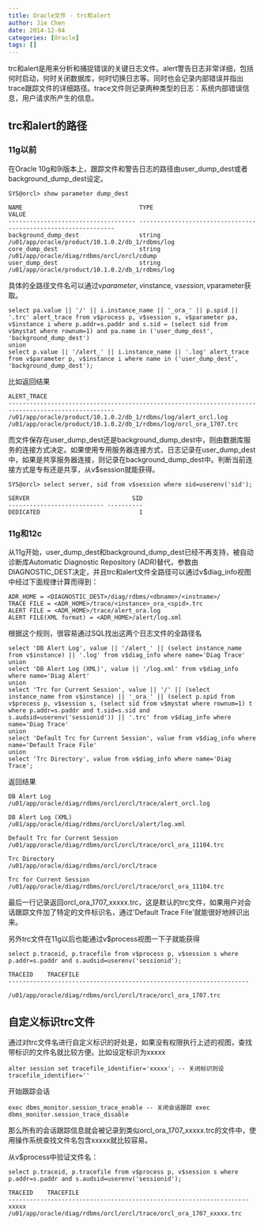 ```yaml
---
title: Oracle文件 - trc和alert
author: Jie Chen
date: 2014-12-04
categories: [Oracle]
tags: []
---
```


trc和alert是用来分析和捕捉错误的关键日志文件。alert警告日志非常详细，包括何时启动，何时关闭数据库，何时切换日志等。同时也会记录内部错误并指出trace跟踪文件的详细路径。trace文件则记录两种类型的日志：系统内部错误信息，用户请求所产生的信息。

## trc和alert的路径

### 11g以前

在Oracle 10g和9i版本上，跟踪文件和警告日志的路径由user_dump_dest或者background_dump_dest设定。

	SYS@orcl> show parameter dump_dest

	NAME                                 TYPE                            VALUE
	------------------------------------ ---------------------------------------------------------------
	background_dump_dest                 string                         /u01/app/oracle/product/10.1.0.2/db_1/rdbms/log
	core_dump_dest                       string                         /u01/app/oracle/diag/rdbms/orcl/orcl/cdump
	user_dump_dest                       string                         /u01/app/oracle/product/10.1.0.2/db_1/rdbms/log

具体的全路径文件名可以通过v$parameter, v$instance, v$session, v$parameter获取。

	select pa.value || '/' || i.instance_name || '_ora_' || p.spid || '.trc' alert_trace from v$process p, v$session s, v$parameter pa, v$instance i where p.addr=s.paddr and s.sid = (select sid from v$mystat where rownum=1) and pa.name in ('user_dump_dest', 'background_dump_dest')
	union
	select p.value || '/alert_' || i.instance_name || '.log' alert_trace from v$parameter p, v$instance i where name in ('user_dump_dest', 'background_dump_dest');


比如返回结果

	ALERT_TRACE
	----------------------------------------------------------------------------------------------------
	/u01/app/oracle/product/10.1.0.2/db_1/rdbms/log/alert_orcl.log
	/u01/app/oracle/product/10.1.0.2/db_1/rdbms/log/orcl_ora_1707.trc

而文件保存在user_dump_dest还是background_dump_dest中，则由数据库服务的连接方式决定。如果使用专用服务器连接方式，日志记录在user_dump_dest中，如果是共享服务器连接，则记录在background_dump_dest中。判断当前连接方式是专有还是共享，从v$session就能获得。

	SYS@orcl> select server, sid from v$session where sid=userenv('sid');

	SERVER                             SID
	--------------------------- ----------
	DEDICATED                            1

### 11g和12c

从11g开始，user_dump_dest和background_dump_dest已经不再支持，被自动诊断库Automatic Diagnostic Repository (ADR)替代，参数由DIAGNOSTIC_DEST决定，并且trc和alert文件全路径可以通过v$diag_info视图中经过下面规律计算而得到：

	ADR_HOME = <DIAGNOSTIC_DEST>/diag/rdbms/<dbname>/<instname>/
	TRACE FILE = <ADR_HOME>/trace/<instance>_ora_<spid>.trc
	ALERT FILE = <ADR_HOME>/trace/alert_ora.log
	ALERT FILE(XML format) = <ADR_HOME>/alert/log.xml

根据这个规则，很容易通过SQL找出这两个日志文件的全路径名

	select 'DB Alert Log', value || '/alert_' || (select instance_name from v$instance) || '.log' from v$diag_info where name='Diag Trace' 
	union
	select 'DB Alert Log (XML)', value || '/log.xml' from v$diag_info where name='Diag Alert' 
	union
	select 'Trc for Current Session', value || '/' || (select instance_name from v$instance) || '_ora_' || (select p.spid from v$process p, v$session s, (select sid from v$mystat where rownum=1) t where p.addr=s.paddr and t.sid=s.sid and s.audsid=userenv('sessionid')) || '.trc' from v$diag_info where name='Diag Trace'
	union
	select 'Default Trc for Current Session', value from v$diag_info where name='Default Trace File'
	union
	select 'Trc Directory', value from v$diag_info where name='Diag Trace';

返回结果

	DB Alert Log
	/u01/app/oracle/diag/rdbms/orcl/orcl/trace/alert_orcl.log

	DB Alert Log (XML)
	/u01/app/oracle/diag/rdbms/orcl/orcl/alert/log.xml

	Default Trc for Current Session
	/u01/app/oracle/diag/rdbms/orcl/orcl/trace/orcl_ora_11104.trc

	Trc Directory
	/u01/app/oracle/diag/rdbms/orcl/orcl/trace

	Trc for Current Session
	/u01/app/oracle/diag/rdbms/orcl/orcl/trace/orcl_ora_11104.trc


最后一行记录返回orcl_ora_1707_xxxxx.trc，这是默认的trc文件，如果用户对会话跟踪文件加了特定的文件标识名，通过'Default Trace File'就能很好地辨识出来。

另外trc文件在11g以后也能通过v$process视图一下子就能获得

	select p.traceid, p.tracefile from v$process p, v$session s where p.addr=s.paddr and s.audsid=userenv('sessionid');

	TRACEID    TRACEFILE
	--------------------------------------------------------------------
			   /u01/app/oracle/diag/rdbms/orcl/orcl/trace/orcl_ora_1707.trc


## 自定义标识trc文件

通过对trc文件名进行自定义标识的好处是，如果没有权限执行上述的视图，查找带标识的文件名就比较方便。比如设定标识为xxxxx

	alter session set tracefile_identifier='xxxxx'; -- 关闭标识则设tracefile_identifier=''

开始跟踪会话

	exec dbms_monitor.session_trace_enable -- 关闭会话跟踪 exec dbms_monitor.session_trace_disable

那么所有的会话跟踪信息就会被记录到类似orcl_ora_1707_xxxxx.trc的文件中，使用操作系统查找文件名包含xxxxx就比较容易。

从v$process中验证文件名：

	select p.traceid, p.tracefile from v$process p, v$session s where p.addr=s.paddr and s.audsid=userenv('sessionid');

	TRACEID    TRACEFILE
	--------------------------------------------------------------------
	xxxxx      /u01/app/oracle/diag/rdbms/orcl/orcl/trace/orcl_ora_1707_xxxxx.trc

 
 
